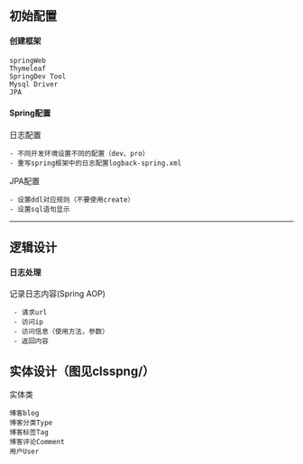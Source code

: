 ## 初始配置
#### 创建框架

    springWeb
    Thymeleaf
    SpringDev Tool
    Mysql Driver
    JPA
#### Spring配置
日志配置

    - 不同开发环境设置不同的配置（dev、pro）
    - 重写spring框架中的日志配置logback-spring.xml
JPA配置

    - 设置ddl对应规则（不要使用create）
    - 设置sql语句显示
---
## 逻辑设计
#### 日志处理
记录日志内容(Spring AOP)

     - 请求url
     - 访问ip
     - 访问信息（使用方法，参数）
     - 返回内容

## 实体设计（图见clsspng/）
实体类

    博客blog
    博客分类Type
    博客标签Tag
    博客评论Comment
    用户User    